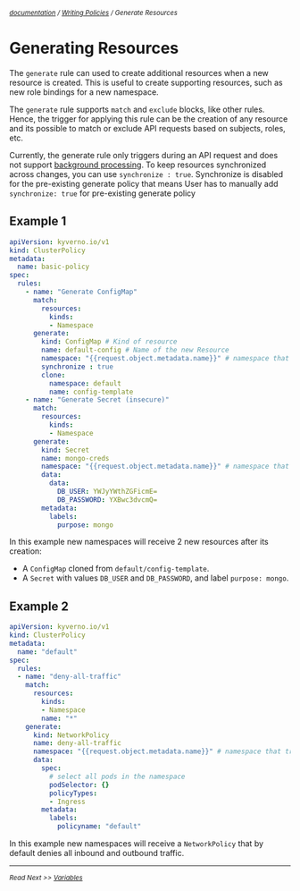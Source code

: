 <small>*[documentation](/README.md#documentation) / [Writing Policies](/documentation/writing-policies.md) / Generate Resources*</small>

# Generating Resources 

The ```generate``` rule can used to create additional resources when a new resource is created. This is useful to create supporting resources, such as new role bindings for a new namespace.

The `generate` rule supports `match` and `exclude` blocks, like other rules. Hence, the trigger for applying this rule can be the creation of any resource and its possible to match or exclude API requests based on subjects, roles, etc. 

Currently, the generate rule only triggers during an API request and does not support [background processing](/documentation/writing-policies-background.md). To keep resources synchronized across changes, you can use `synchronize : true`. Synchronize is disabled for the pre-existing generate policy that means User has to manually add `synchronize: true` for pre-existing generate policy


## Example 1

````yaml
apiVersion: kyverno.io/v1
kind: ClusterPolicy
metadata:
  name: basic-policy
spec:
  rules:
    - name: "Generate ConfigMap"
      match:
        resources:
          kinds: 
          - Namespace
      generate:
        kind: ConfigMap # Kind of resource 
        name: default-config # Name of the new Resource
        namespace: "{{request.object.metadata.name}}" # namespace that triggers this rule
        synchronize : true
        clone:
          namespace: default
          name: config-template
    - name: "Generate Secret (insecure)"
      match:
        resources:
          kinds: 
          - Namespace
      generate:
        kind: Secret
        name: mongo-creds
        namespace: "{{request.object.metadata.name}}" # namespace that triggers this rule
        data:
          data:
            DB_USER: YWJyYWthZGFicmE=
            DB_PASSWORD: YXBwc3dvcmQ=
        metadata:
          labels:
            purpose: mongo
````

In this example new namespaces will receive 2 new resources after its creation:
  * A `ConfigMap` cloned from `default/config-template`.
  * A `Secret` with values `DB_USER` and `DB_PASSWORD`, and label `purpose: mongo`.


## Example 2
````yaml
apiVersion: kyverno.io/v1
kind: ClusterPolicy
metadata:
  name: "default"
spec:
  rules:
  - name: "deny-all-traffic"
    match:
      resources: 
        kinds:
        - Namespace
        name: "*"
    generate: 
      kind: NetworkPolicy
      name: deny-all-traffic
      namespace: "{{request.object.metadata.name}}" # namespace that triggers this rule
      data:
        spec:
          # select all pods in the namespace
          podSelector: {}
          policyTypes: 
          - Ingress
        metadata:
          labels:
            policyname: "default"
````

In this example new namespaces will receive a `NetworkPolicy` that by default denies all inbound and outbound traffic.

---

<small>*Read Next >> [Variables](/documentation/writing-policies-variables.md)*</small>

